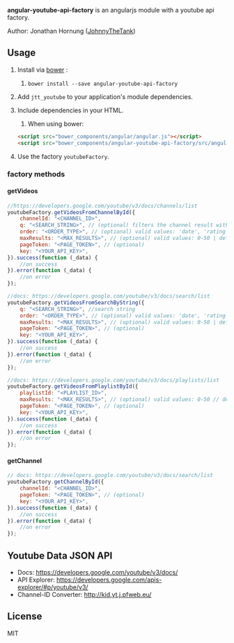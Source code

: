 **angular-youtube-api-factory** is an angularjs module with a youtube api factory.

Author: Jonathan Hornung ([JohnnyTheTank](https://github.com/JohnnyTheTank))


## Usage

1. Install via [bower](http://bower.io/) :
    1. `bower install --save angular-youtube-api-factory`
2. Add `jtt_youtube` to your application's module dependencies.
3. Include dependencies in your HTML.
    1. When using bower:

    ```html
    <script src="bower_components/angular/angular.js"></script>
    <script src="bower_components/angular-youtube-api-factory/src/angular-youtube-api-factory.js"></script>
    ```

4. Use the factory `youtubeFactory`.


### factory methods

#### getVideos


```js
//https://developers.google.com/youtube/v3/docs/channels/list
youtubeFactory.getVideosFromChannelById({
    channelId: "<CHANNEL_ID>",
    q: "<SEARCH_STRING>", // (optional) filters the channel result with your search string
    order: "<ORDER_TYPE>", // (optional) valid values: 'date', 'rating', 'relevance', 'title', 'videoCount', 'viewCount' | default: 'date'
    maxResults: "<MAX_RESULTS>", // (optional) valid values: 0-50 | default: 5
    pageToken: "<PAGE_TOKEN>", // (optional)
    key: "<YOUR_API_KEY>",
}).success(function (_data) {
    //on success
}).error(function (_data) {
    //on error
});

```
```js
//docs: https://developers.google.com/youtube/v3/docs/search/list
youtubeFactory.getVideosFromSearchByString({
    q: "<SEARCH_STRING>", //search string
    order: "<ORDER_TYPE>", // (optional) valid values: 'date', 'rating', 'relevance', 'title', 'videoCount', 'viewCount' | default: 'date'
    maxResults: "<MAX_RESULTS>", // (optional) valid values: 0-50 | default: 5
    pageToken: "<PAGE_TOKEN>", // (optional)
    key: "<YOUR_API_KEY>",
}).success(function (_data) {
    //on success
}).error(function (_data) {
    //on error
});
```

```js
//docs: https://developers.google.com/youtube/v3/docs/playlists/list
youtubeFactory.getVideosFromPlaylistById({
    playlistId: "<PLAYLIST_ID>",
    maxResults: "<MAX_RESULTS>", // (optional) valid values: 0-50 // default: 5
    pageToken: "<PAGE_TOKEN>", // (optional)
    key: "<YOUR_API_KEY>",
}).success(function (_data) {
    //on success
}).error(function (_data) {
    //on error
});
```


#### getChannel
```js
// docs: https://developers.google.com/youtube/v3/docs/search/list
youtubeFactory.getChannelById({
    channelId: "<CHANNEL_ID>",
    pageToken: "<PAGE_TOKEN>", // (optional)
    key: "<YOUR_API_KEY>",
}).success(function (_data) {
    //on success
}).error(function (_data) {
    //on error
});
```


## Youtube Data JSON API
* Docs: https://developers.google.com/youtube/v3/docs/
* API Explorer: https://developers.google.com/apis-explorer/#p/youtube/v3/
* Channel-ID Converter: http://kid.yt.j.pfweb.eu/


## License
MIT

